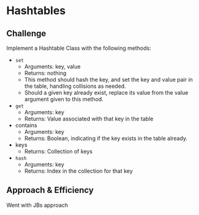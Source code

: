# Hashtables

## Challenge

Implement a Hashtable Class with the following methods:
- `set`
    - Arguments: key, value
    - Returns: nothing
    - This method should hash the key, and set the key and value pair in the table, handling collisions as needed.
    - Should a given key already exist, replace its value from the value argument given to this method.
- `get`
    - Arguments: key
    - Returns: Value associated with that key in the table
- contains
    - Arguments: key
    - Returns: Boolean, indicating if the key exists in the table already.
- keys
    - Returns: Collection of keys
- `hash`
    - Arguments: key
    - Returns: Index in the collection for that key


## Approach & Efficiency

Went with JBs approach


